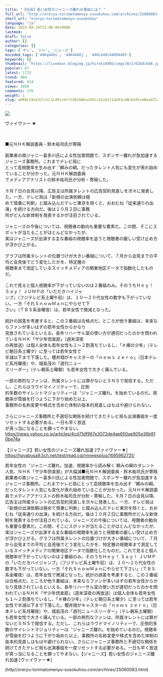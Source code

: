 ```yaml
---
title: "【社会】若い女性のジャニーズ離れの理由とは？ "
full_url: "http://oreryu-torimatomenyu-susokuhou.com/archives/25060083.html"
short_url: "oreryu-torimatomenyu-susokuhou"
language: "ja"
date: 2023-09-29T23:00:09+0900
lastmod: 
draft: false
author: []
categories: []
tags: ['オレ', 'ジャ', 'ニュース']
encoded_tags: ['44Kq44Os', '44K444Oj', '44OL44Ol44O844K5']
keywords: []
thumbnail: "https://livedoor.blogimg.jp/hiroki0405/imgs/0/2/02bdc646.jpg"
popular: 67
latest: 1733
trend: 984
featured: 414
views: 1050
comments: 176
weight: 1
slug: aHR0cC8vb3Jlcnl1LXRvcmltYXRvbWVueXUtc3Vzb2t1aG91LmNvbS9hcmNoaXZlcy8yNTA2MDA4My5odG1s
---
```


![](https://livedoor.blogimg.jp/hiroki0405/imgs/0/2/02bdc646.jpg)

<div><p>ヴァイヴァー ★ </p><br> <br> ■元ＮＨＫ解説委員・鈴木祐司氏が寄稿 <br> <br> 創業者の故ジャニー喜多川氏による性加害問題で、スポンサー離れが急加速するジャニーズ事務所。これまでテレビ局に <br> とって高視聴率を生み出す〝頼みの綱〟だったタレント人気にも変化が表れ始めていることが分かった。元ＮＨＫ解説委員 <br> でメディアアナリストの鈴木祐司氏が分析・寄稿した。 <br> <br> ９月７日の会見以降、広告主は所属タレントの広告契約見直しを次々に発表した。一方、テレビ局は「新規の出演依頼は極 <br> めて慎重に判断」と踏み込んだテレビ東京を除くと、おおむね「従来通りの出演」を続ける方向だ。後は１０月２日に事務 <br> 所がどんな新体制を発表するかが注目されている。 <br> <br> ジャニーズの今後については、視聴者の動向も重要な要素だ。この間、そこにスポットが当たることがほとんどなかったが、 <br> 実はジャニーズが出演する主な番組の視聴率を追うと視聴者の厳しい受け止め方が浮かび上がる。 <br> <br> グラフは所属タレントの位置づけが大きい番組について、７月から会見までの平均と会見後でどう変化したかを、特定層の <br> 視聴率まで測定しているスイッチメディアの関東地区データで指数化したものだ。 <br> <br> これで見ると個人視聴率が下がっていないのは２番組のみ。そのうちＨｅｙ！ Ｓａｙ！ ＪＵＭＰの「いただきハイジャ <br> ンプ」（フジテレビ系土曜午前）は、１０～２０代女性の数字も下がっていない。一方「それＳｎｏｗＭａｎにやらせて下 <br> さい」（ＴＢＳ系金曜夜）は、若年女性で微減となった。 <br> <br> 統計の誤差を考慮すると、この２番組は合格点だ。ところが他９番組は、本来ならファンが多いはずの若年女性からかなり <br> 見放されているといえる。長年リハーサル室の使い方が適切だったのかを問われているＮＨＫ「ザ少年倶楽部」（週末深夜 <br> の再放送）は個人全体も若年女性も１～２割落ちているし、「＃裸の少年」（テレビ朝日系土曜夕）に至っては若年女性で <br> 半減以下まで下落した。櫻井翔がキャスターの「ｎｅｗｓ ｚｅｒｏ」（日本テレビ系月曜夜）や、城島茂の「週刊ニュー <br> スリーダー」（テレ朝系土曜朝）も若年女性で大きく痛んでいる。 <br> <br> 一部の熱烈なファンは、所属タレントには罪がないとＳＮＳで発信する。ただし、これらはラウドマイノリティーで、圧倒 <br> 的多数のサイレントマジョリティーは〝ジャニーズ離れ〟を始めているのだ。視聴率が雪崩を打つように下がり始めた以上、 <br> 事務所の名称変更や株式を含めた体制の抜本的見直しはもはや避けられない。 <br> <br> さらにジャニーズ事務所と不適切な関係を続けてきたテレビ局も出演番組を一度リセットする必要がある。一日も早く放送 <br> が真っ当になることを願ってやまない。 <br> <a target='_blank' href='https//news.yahoo.co.jp/articles/4cd71df967e3072de4ae650ae905e36b910be74a'>https//news.yahoo.co.jp/articles/4cd71df967e3072de4ae650ae905e36b910be74a</a> <br> <br> 【ジャニーズ】若い女性のジャニーズ離れ加速 [ヴァイヴァー★] <br> <a target='_blank' href='https//hayabusa9.5ch.net/test/read.cgi/mnewsplus/1695962731/'>https//hayabusa9.5ch.net/test/read.cgi/mnewsplus/1695962731/</a> <p>若年女性の〝ジャニーズ離れ〟加速、視聴率から読み解く 頼みの綱のタレント人気、ＮＨＫ「ザ少年倶楽部」が大幅減■元ＮＨＫ解説委員・鈴木祐司氏が寄稿創業者の故ジャニー喜多川氏による性加害問題で、スポンサー離れが急加速するジャニーズ事務所。これまでテレビ局にとって高視聴率を生み出す〝頼みの綱〟だったタレント人気にも変化が表れ始めていることが分かった。元ＮＨＫ解説委員でメディアアナリストの鈴木祐司氏が分析・寄稿した。９月７日の会見以降、広告主は所属タレントの広告契約見直しを次々に発表した。一方、テレビ局は「新規の出演依頼は極めて慎重に判断」と踏み込んだテレビ東京を除くと、おおむね「従来通りの出演」を続ける方向だ。後は１０月２日に事務所がどんな新体制を発表するかが注目されている。ジャニーズの今後については、視聴者の動向も重要な要素だ。この間、そこにスポットが当たることがほとんどなかったが、実はジャニーズが出演する主な番組の視聴率を追うと視聴者の厳しい受け止め方が浮かび上がる。グラフは所属タレントの位置づけが大きい番組について、７月から会見までの平均と会見後でどう変化したかを、特定層の視聴率まで測定しているスイッチメディアの関東地区データで指数化したものだ。これで見ると個人視聴率が下がっていないのは２番組のみ。そのうちＨｅｙ！ Ｓａｙ！ ＪＵＭＰの「いただきハイジャンプ」（フジテレビ系土曜午前）は、１０～２０代女性の数字も下がっていない。一方「それＳｎｏｗＭａｎにやらせて下さい」（ＴＢＳ系金曜夜）は、若年女性で微減となった。統計の誤差を考慮すると、この２番組は合格点だ。ところが他９番組は、本来ならファンが多いはずの若年女性からかなり見放されているといえる。長年リハーサル室の使い方が適切だったのかを問われているＮＨＫ「ザ少年倶楽部」（週末深夜の再放送）は個人全体も若年女性も１～２割落ちているし、「＃裸の少年」（テレビ朝日系土曜夕）に至っては若年女性で半減以下まで下落した。櫻井翔がキャスターの「ｎｅｗｓ ｚｅｒｏ」（日本テレビ系月曜夜）や、城島茂の「週刊ニュースリーダー」（テレ朝系土曜朝）も若年女性で大きく痛んでいる。一部の熱烈なファンは、所属タレントには罪がないとＳＮＳで発信する。ただし、これらはラウドマイノリティーで、圧倒的多数のサイレントマジョリティーは〝ジャニーズ離れ〟を始めているのだ。視聴率が雪崩を打つように下がり始めた以上、事務所の名称変更や株式を含めた体制の抜本的見直しはもはや避けられない。さらにジャニーズ事務所と不適切な関係を続けてきたテレビ局も出演番組を一度リセットする必要がある。一日も早く放送が真っ当になることを願ってやまない。【ジャニーズ】若い女性のジャニーズ離れ加速 [ヴァイヴァー★]</p></div>

(http//oreryu-torimatomenyu-susokuhou.com/archives/25060083.html)

